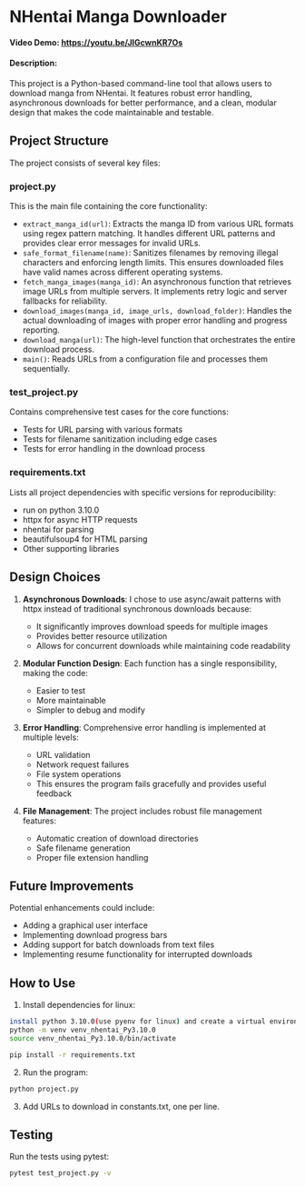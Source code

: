 # NHentai Manga Downloader
#### Video Demo: https://youtu.be/JIGcwnKR7Os
#### Description:

This project is a Python-based command-line tool that allows users to download manga from NHentai. It features robust error handling, asynchronous downloads for better performance, and a clean, modular design that makes the code maintainable and testable.

## Project Structure

The project consists of several key files:

### project.py
This is the main file containing the core functionality:

- `extract_manga_id(url)`: Extracts the manga ID from various URL formats using regex pattern matching. It handles different URL patterns and provides clear error messages for invalid URLs.
- `safe_format_filename(name)`: Sanitizes filenames by removing illegal characters and enforcing length limits. This ensures downloaded files have valid names across different operating systems.
- `fetch_manga_images(manga_id)`: An asynchronous function that retrieves image URLs from multiple servers. It implements retry logic and server fallbacks for reliability.
- `download_images(manga_id, image_urls, download_folder)`: Handles the actual downloading of images with proper error handling and progress reporting.
- `download_manga(url)`: The high-level function that orchestrates the entire download process.
- `main()`: Reads URLs from a configuration file and processes them sequentially.

### test_project.py
Contains comprehensive test cases for the core functions:
- Tests for URL parsing with various formats
- Tests for filename sanitization including edge cases
- Tests for error handling in the download process

### requirements.txt
Lists all project dependencies with specific versions for reproducibility:
- run on python 3.10.0
- httpx for async HTTP requests
- nhentai for parsing
- beautifulsoup4 for HTML parsing
- Other supporting libraries

## Design Choices

1. **Asynchronous Downloads**: I chose to use async/await patterns with httpx instead of traditional synchronous downloads because:
   - It significantly improves download speeds for multiple images
   - Provides better resource utilization
   - Allows for concurrent downloads while maintaining code readability

2. **Modular Function Design**: Each function has a single responsibility, making the code:
   - Easier to test
   - More maintainable
   - Simpler to debug and modify

3. **Error Handling**: Comprehensive error handling is implemented at multiple levels:
   - URL validation
   - Network request failures
   - File system operations
   - This ensures the program fails gracefully and provides useful feedback

4. **File Management**: The project includes robust file management features:
   - Automatic creation of download directories
   - Safe filename generation
   - Proper file extension handling

## Future Improvements

Potential enhancements could include:
- Adding a graphical user interface
- Implementing download progress bars
- Adding support for batch downloads from text files
- Implementing resume functionality for interrupted downloads

## How to Use

1. Install dependencies for linux:
```bash
install python 3.10.0(use pyenv for linux) and create a virtual environment
python -m venv venv_nhentai_Py3.10.0
source venv_nhentai_Py3.10.0/bin/activate
```

```bash
pip install -r requirements.txt
```

2. Run the program:
```bash
python project.py
```

3. Add URLs to download in constants.txt, one per line.

## Testing

Run the tests using pytest:
```bash
pytest test_project.py -v
```

